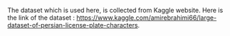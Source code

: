 The dataset which is used here, is collected from Kaggle website. Here is the link of the dataset : https://www.kaggle.com/amirebrahimi66/large-dataset-of-persian-license-plate-characters.
